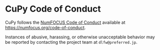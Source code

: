 # CuPy Code of Conduct

CuPy follows the [NumFOCUS Code of Conduct][homepage] available at https://numfocus.org/code-of-conduct.

Instances of abusive, harassing, or otherwise unacceptable behavior may be reported by contacting the project team at `dlfw@preferred.jp`.

[homepage]: https://numfocus.org/
